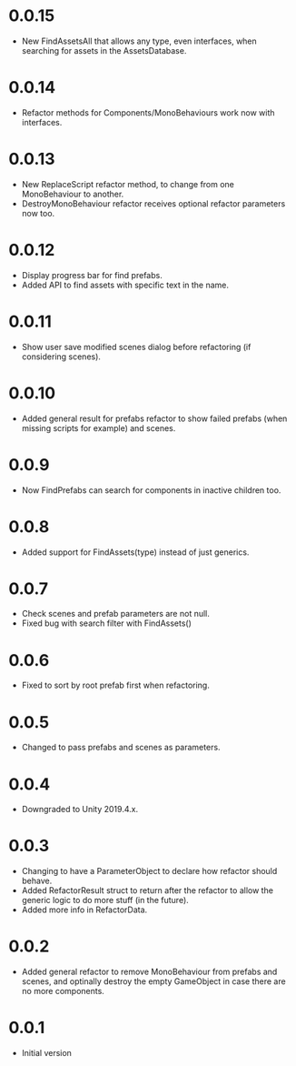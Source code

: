 # 0.0.15

* New FindAssetsAll that allows any type, even interfaces, when searching for assets in the AssetsDatabase.

# 0.0.14

* Refactor methods for Components/MonoBehaviours work now with interfaces.

# 0.0.13

* New ReplaceScript refactor method, to change from one MonoBehaviour to another.
* DestroyMonoBehaviour refactor receives optional refactor parameters now too.

# 0.0.12

* Display progress bar for find prefabs.
* Added API to find assets with specific text in the name.

# 0.0.11

* Show user save modified scenes dialog before refactoring (if considering scenes).

# 0.0.10

* Added general result for prefabs refactor to show failed prefabs (when missing scripts for example) and scenes.

# 0.0.9

* Now FindPrefabs<T> can search for components in inactive children too.

# 0.0.8

* Added support for FindAssets(type) instead of just generics.

# 0.0.7

* Check scenes and prefab parameters are not null.
* Fixed bug with search filter with FindAssets() 

# 0.0.6

* Fixed to sort by root prefab first when refactoring.

# 0.0.5

* Changed to pass prefabs and scenes as parameters.

# 0.0.4 

* Downgraded to Unity 2019.4.x.

# 0.0.3

* Changing to have a ParameterObject to declare how refactor should behave.
* Added RefactorResult struct to return after the refactor to allow the generic logic to do more stuff (in the future).
* Added more info in RefactorData.

# 0.0.2

* Added general refactor to remove MonoBehaviour from prefabs and scenes, and optinally destroy the empty GameObject in case there are no more components.

# 0.0.1 

* Initial version